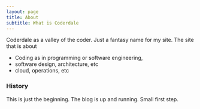 ```yaml
---
layout: page
title: About
subtitle: What is Coderdale
---
```


Coderdale as a valley of the coder. Just a fantasy name for my site. The site that is about
- Coding as in programming or software engineering, 
- software design, architecture, etc
- cloud, operations, etc

### History

This is just the beginning. The blog is up and running. Small first step.
